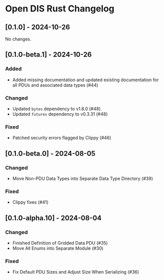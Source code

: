 # Open DIS Rust Changelog

## [0.1.0] - 2024-10-26
No changes.

## [0.1.0-beta.1] - 2024-10-26

### Added
- Added missing documentation and updated existing documentation for
  all PDUs and associated data types (#44)

### Changed
- Updated `bytes` dependency to v1.8.0 (#48)
- Updated `futures` dependency to v0.3.31 (#48)

### Fixed
- Patched security errors flagged by Clippy (#46)

## [0.1.0-beta.0] - 2024-08-05

### Changed
- Move Non-PDU Data Types into Separate Data Type Directory (#39)

### Fixed
- Clippy fixes (#41)

## [0.1.0-alpha.10] - 2024-08-04

### Changed
- Finished Definition of Gridded Data PDU (#35)
- Move All Enums into Separate Module (#30)

### Fixed
- Fix Default PDU Sizes and Adjust Size When Serializing (#36)
